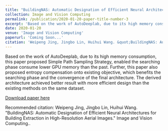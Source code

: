 ```yaml
---
title: "BuildingNAS: Automatic Designation of Efficient Neural Architectures for Building Extraction in High-Resolution Aerial Images."
collection: Image and Vision Computing
permalink: /publication/2020-01-20-paper-title-number-3
excerpt: 'Based on the work of AutoDeeplab, due to its high memory consumption, this paper proposed Simple Path Sampling Strategy, enabled the searching phase consume lower GPU memory than the past. Further, this paper also proposed entropy compensation onto existing objective, which benefits the searching phase and the convergence of the final architecture. The derived architecture achieved better result with more efficient design than the existing methods on the same dataset'
date: 2020-01-20
venue: 'Image and Vision Computing'
paperurl: 'Coming Soon...'
citation: 'Weipeng Jing, Jingbo Lin, Huihui Wang. &quot;BuildingNAS: Automatic Designation of Efficient Neural Architectures for Building Extraction in High-Resolution Aerial Images.&quot; <i>Image and Vision Computing</i>. (undergoing review).'
---
```

Based on the work of AutoDeeplab, due to its high memory consumption, this paper proposed Simple Path Sampling Strategy, enabled the searching phase consume lower GPU memory than the past. Further, this paper also proposed entropy compensation onto existing objective, which benefits the searching phase and the convergence of the final architecture. The derived architecture achieved better result with more efficient design than the existing methods on the same dataset.

[Download paper here](http://mrluin.github.io/files/paper2.pdf)

Recommended citation: Weipeng Jing, Jingbo Lin, Huihui Wang. "BuildingNAS: Automatic Designation of Efficient Neural Architectures for Building Extraction in High-Resolution Aerial Images." Image and Vision Computing..
